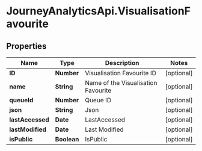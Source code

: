 # JourneyAnalyticsApi.VisualisationFavourite

## Properties

Name | Type | Description | Notes
------------ | ------------- | ------------- | -------------
**ID** | **Number** | Visualisation Favourite ID | [optional] 
**name** | **String** | Name of the Visualisation Favourite | [optional] 
**queueId** | **Number** | Queue ID | [optional] 
**json** | **String** | Json | [optional] 
**lastAccessed** | **Date** | LastAccessed | [optional] 
**lastModified** | **Date** | Last Modified | [optional] 
**isPublic** | **Boolean** | IsPublic | [optional] 



